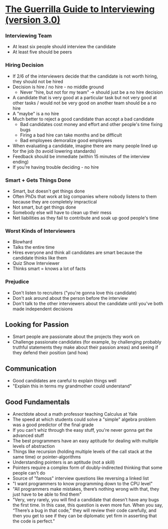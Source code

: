 # [The Guerrilla Guide to Interviewing (version 3.0)](https://www.joelonsoftware.com/2006/10/25/the-guerrilla-guide-to-interviewing-version-30/)

### Interviewing Team

* At least six people should interview the candidate
* At least five should be peers

### Hiring Decision

* If 2/6 of the interviewers decide that the candidate is not worth hiring, they should not be hired
* Decision is hire / no hire - no middle ground
  * Never "hire, but not for my team" -> should just be a no hire decision
* A candidate that is very good at a particular task but not very good at other tasks / would not be very good on another team should be a no hire
* A "maybe" is a no hire
* Much better to reject a good candidate than accept a bad candidate
  * Bad candidates cost money and effort and other people's time fixing bugs
  * Firing a bad hire can take months and be difficult
  * Bad employees demoralize good employees
* When evaluating a candidate, imagine there are many people lined up for the job (to avoid lowering standards)
* Feedback should be immediate (within 15 minutes of the interview ending)
* If you're having trouble deciding - no hire

### Smart + Gets Things Done

* Smart, but doesn't get things done
 * Often PhDs that work at big companies where nobody listens to them because they are completely impractical
* Not smart, but get things done
 * Somebody else will have to clean up their mess
 * Net liabilities as they fail to contribute and soak up good people's time

### Worst Kinds of Interviewers

* Blowhard
 * Talks the entire time
 * Hires everyone and think all candidates are smart because the candidate thinks like them
* Quiz Show Interviewer
 * Thinks smart = knows a lot of facts

### Prejudice

* Don't listen to recruiters ("you're gonna love this candidate)
* Don't ask around about the person before the interview
* Don't talk to the other interviewers about the candidate until you've both made independent decisions

## Looking for Passion

* Smart people are passionate about the projects they work on
* Challenge passionate candidates (for example, by challenging probably truthful statements they make about their passion areas) and seeing if they defend their position (and how)

## Communication

* Good candidates are careful to explain things well
* "Explain this in terms my grandmother could understand"

## Good Fundamentals

* Anectdote about a math professor teaching Calculus at Yale
* The speed at which students could solve a "simple" algebra problem was a good predictor of the final grade
* If you can't whiz through the easy stuff, you're never gonna get the advanced stuff
* The best programmers have an easy aptitude for dealing with multiple levels of abstraction
* Things like recursion (holding multiple levels of the call stack at the same time) or pointer-algorithms
* Understanding pointers is an aptitude (not a skill)
 * Pointers require a complex form of doubly-indirected thinking that some people can't do
  * Source of "famous" interview questions like reversing a linked list
* "I want programmers to know programming down to the CPU level"
* "All programmers make mistakes, there’s nothing wrong with that, they just have to be able to find them"
* "Very, very rarely, you will find a candidate that doesn’t have any bugs the first time. In this case, this question is even more fun. When you say, “There’s a bug in that code,” they will review their code carefully, and then you get to see if they can be diplomatic yet firm in asserting that the code is perfect."
